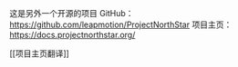 这是另外一个开源的项目
GitHub：https://github.com/leapmotion/ProjectNorthStar
项目主页：https://docs.projectnorthstar.org/

[[项目主页翻译]]
